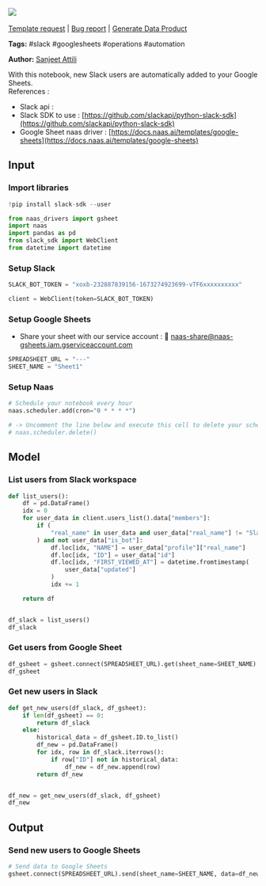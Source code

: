 <a href="https://app.naas.ai/user-redirect/naas/downloader?url=https://raw.githubusercontent.com/jupyter-naas/awesome-notebooks/master/Slack/Slack_Add_new_user_to_Google_Sheets.ipynb" target="_parent"><img src="https://naasai-public.s3.eu-west-3.amazonaws.com/open_in_naas.svg"/></a><br><br><a href="https://github.com/jupyter-naas/awesome-notebooks/issues/new?assignees=&labels=&template=template-request.md&title=Tool+-+Action+of+the+notebook+">Template request</a> | <a href="https://github.com/jupyter-naas/awesome-notebooks/issues/new?assignees=&labels=bug&template=bug_report.md&title=Slack+-+Add+new+user+to+Google+Sheets:+Error+short+description">Bug report</a> | <a href="https://app.naas.ai/user-redirect/naas/downloader?url=https://raw.githubusercontent.com/jupyter-naas/awesome-notebooks/master/Naas/Naas_Start_data_product.ipynb" target="_parent">Generate Data Product</a>

**Tags:** #slack #googlesheets #operations #automation


**Author:** [Sanjeet Attili](https://linkedin.com/in/sanjeet-attili-760bab190/)

With this notebook, new Slack users are automatically added to your Google Sheets.
<br/>References :
- Slack api :
- Slack SDK to use : [https://github.com/slackapi/python-slack-sdk](https://github.com/slackapi/python-slack-sdk)
- Google Sheet naas driver : [https://docs.naas.ai/templates/google-sheets](https://docs.naas.ai/templates/google-sheets)


## Input


### Import libraries



```python
!pip install slack-sdk --user
```


```python
from naas_drivers import gsheet
import naas
import pandas as pd
from slack_sdk import WebClient
from datetime import datetime
```

### Setup Slack



```python
SLACK_BOT_TOKEN = "xoxb-232887839156-1673274923699-vTF6xxxxxxxxxx"
```


```python
client = WebClient(token=SLACK_BOT_TOKEN)
```

### Setup Google Sheets

- Share your sheet with our service account : 🔗 [naas-share@naas-gsheets.iam.gserviceaccount.com](mailto:naas-share@naas-gsheets.iam.gserviceaccount.com)



```python
SPREADSHEET_URL = "---"
SHEET_NAME = "Sheet1"
```

### Setup Naas



```python
# Schedule your notebook every hour
naas.scheduler.add(cron="0 * * * *")

# -> Uncomment the line below and execute this cell to delete your scheduler
# naas.scheduler.delete()
```

## Model


### List users from Slack workspace



```python
def list_users():
    df = pd.DataFrame()
    idx = 0
    for user_data in client.users_list().data["members"]:
        if (
            "real_name" in user_data and user_data["real_name"] != "Slackbot"
        ) and not user_data["is_bot"]:
            df.loc[idx, "NAME"] = user_data["profile"]["real_name"]
            df.loc[idx, "ID"] = user_data["id"]
            df.loc[idx, "FIRST_VIEWED_AT"] = datetime.fromtimestamp(
                user_data["updated"]
            )
            idx += 1

    return df


df_slack = list_users()
df_slack
```

### Get users from Google Sheet



```python
df_gsheet = gsheet.connect(SPREADSHEET_URL).get(sheet_name=SHEET_NAME)
df_gsheet
```

### Get new users in Slack



```python
def get_new_users(df_slack, df_gsheet):
    if len(df_gsheet) == 0:
        return df_slack
    else:
        historical_data = df_gsheet.ID.to_list()
        df_new = pd.DataFrame()
        for idx, row in df_slack.iterrows():
            if row["ID"] not in historical_data:
                df_new = df_new.append(row)
        return df_new


df_new = get_new_users(df_slack, df_gsheet)
df_new
```

## Output


### Send new users to Google Sheets



```python
# Send data to Google Sheets
gsheet.connect(SPREADSHEET_URL).send(sheet_name=SHEET_NAME, data=df_new, append=True)
```
